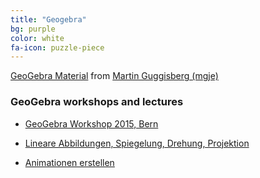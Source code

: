 ```yaml
---
title: "Geogebra"
bg: purple
color: white
fa-icon: puzzle-piece
---
```


[GeoGebra Material](https://www.geogebra.org/materials/?lang=de) from [Martin Guggisberg (mgje)](https://tube.geogebra.org/mgje)

### GeoGebra workshops and lectures

- [GeoGebra Workshop 2015, Bern](https://mgje.github.io/geogebra/slides/dmk2015#/)

- [Lineare Abbildungen, Spiegelung, Drehung, Projektion](http://mgje.github.io/LinAlg/slides/L7-Darstellungen-lin-Abbildungen.html#/)

- [Animationen erstellen](https://mgje.github.io/geogebra/slides/animationen.html#/)